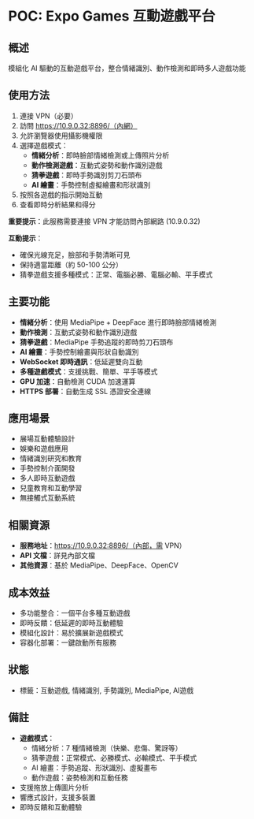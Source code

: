 # POC: Expo Games 互動遊戲平台

## 概述
模組化 AI 驅動的互動遊戲平台，整合情緒識別、動作檢測和即時多人遊戲功能

## 使用方法
1. 連接 VPN（必要）
2. 訪問 https://10.9.0.32:8896/（內網）
3. 允許瀏覽器使用攝影機權限
4. 選擇遊戲模式：
   - **情緒分析**：即時臉部情緒檢測或上傳照片分析
   - **動作檢測遊戲**：互動式姿勢和動作識別遊戲
   - **猜拳遊戲**：即時手勢識別剪刀石頭布
   - **AI 繪畫**：手勢控制虛擬繪畫和形狀識別
5. 按照各遊戲的指示開始互動
6. 查看即時分析結果和得分

**重要提示**：此服務需要連接 VPN 才能訪問內部網路 (10.9.0.32)

**互動提示**：
- 確保光線充足，臉部和手勢清晰可見
- 保持適當距離（約 50-100 公分）
- 猜拳遊戲支援多種模式：正常、電腦必勝、電腦必輸、平手模式

## 主要功能
- **情緒分析**：使用 MediaPipe + DeepFace 進行即時臉部情緒檢測
- **動作檢測**：互動式姿勢和動作識別遊戲
- **猜拳遊戲**：MediaPipe 手勢追蹤的即時剪刀石頭布
- **AI 繪畫**：手勢控制繪畫與形狀自動識別
- **WebSocket 即時通訊**：低延遲雙向互動
- **多種遊戲模式**：支援挑戰、簡單、平手等模式
- **GPU 加速**：自動檢測 CUDA 加速運算
- **HTTPS 部署**：自動生成 SSL 憑證安全連線

## 應用場景
- 展場互動體驗設計
- 娛樂和遊戲應用
- 情緒識別研究和教育
- 手勢控制介面開發
- 多人即時互動遊戲
- 兒童教育和互動學習
- 無接觸式互動系統

## 相關資源
- **服務地址**：https://10.9.0.32:8896/（內部，需 VPN）
- **API 文檔**：詳見內部文檔
- **其他資源**：基於 MediaPipe、DeepFace、OpenCV

## 成本效益
- 多功能整合：一個平台多種互動遊戲
- 即時反饋：低延遲的即時互動體驗
- 模組化設計：易於擴展新遊戲模式
- 容器化部署：一鍵啟動所有服務

## 狀態
- 標籤：互動遊戲, 情緒識別, 手勢識別, MediaPipe, AI遊戲

## 備註
- **遊戲模式**：
  - 情緒分析：7 種情緒檢測（快樂、悲傷、驚訝等）
  - 猜拳遊戲：正常模式、必勝模式、必輸模式、平手模式
  - AI 繪畫：手勢追蹤、形狀識別、虛擬畫布
  - 動作遊戲：姿勢檢測和互動任務
- 支援拖放上傳圖片分析
- 響應式設計，支援多裝置
- 即時反饋和互動體驗
